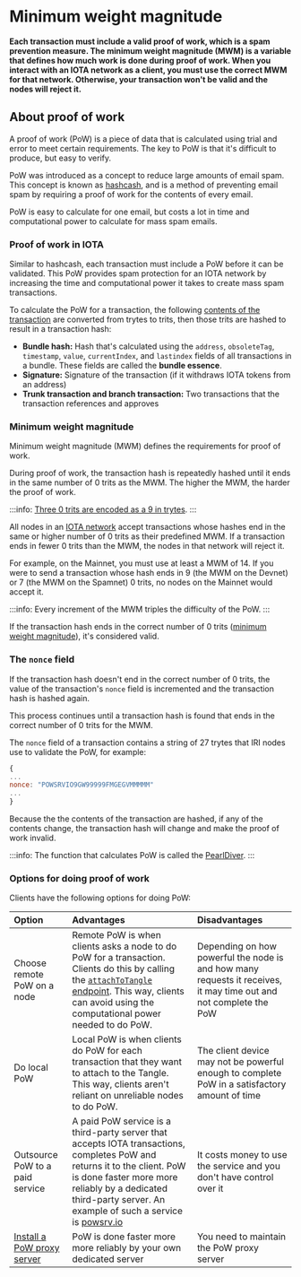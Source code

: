 # Minimum weight magnitude

**Each transaction must include a valid proof of work, which is a spam prevention measure. The minimum weight magnitude (MWM) is a variable that defines how much work is done during proof of work. When you interact with an IOTA network as a client, you must use the correct MWM for that network. Otherwise, your transaction won't be valid and the nodes will reject it.**

## About proof of work

A proof of work (PoW) is a piece of data that is calculated using trial and error to meet certain requirements. The key to PoW is that it's difficult to produce, but easy to verify.

PoW was introduced as a concept to reduce large amounts of email spam. This concept is known as [hashcash](https://en.wikipedia.org/wiki/Hashcash), and is a method of preventing email spam by requiring a proof of work for the contents of every email.

PoW is easy to calculate for one email, but costs a lot in time and computational power to calculate for mass spam emails.

### Proof of work in IOTA

Similar to hashcash, each transaction must include a PoW before it can be validated. This PoW provides spam protection for an IOTA network by increasing the time and computational power it takes to create mass spam transactions.

To calculate the PoW for a transaction, the following [contents of the transaction](root://dev-essentials/0.1/references/structure-of-a-transaction.md) are converted from trytes to trits, then those trits are hashed to result in a transaction hash:

* **Bundle hash:** Hash that's calculated using the `address`, `obsoleteTag`, `timestamp`, `value`, `currentIndex`, and `lastindex` fields of all transactions in a bundle. These fields are called the **bundle essence**.
* **Signature:** Signature of the transaction (if it withdraws IOTA tokens from an address)
* **Trunk transaction and branch transaction:** Two transactions that the transaction references and approves

### Minimum weight magnitude

Minimum weight magnitude (MWM) defines the requirements for proof of work.

During proof of work, the transaction hash is repeatedly hashed until it ends in the same number of 0 trits as the MWM. The higher the MWM, the harder the proof of work.

:::info:
[Three 0 trits are encoded as a 9 in trytes](root://dev-essentials/0.1/references/tryte-alphabet.md).
:::

All nodes in an [IOTA network](root://getting-started/0.1/references/iota-networks.md) accept transactions whose hashes end in the same or higher number of 0 trits as their predefined MWM. If a transaction ends in fewer 0 trits than the MWM, the nodes in that network will reject it.

For example, on the Mainnet, you must use at least a MWM of 14. If you were to send a transaction whose hash ends in 9 (the MWM on the Devnet) or 7 (the MWM on the Spamnet) 0 trits, no nodes on the Mainnet would accept it.

:::info:
Every increment of the MWM triples the difficulty of the PoW.
:::

If the transaction hash ends in the correct number of 0 trits ([minimum weight magnitude](root://dev-essentials/0.1/concepts/minimum-weight-magnitude.md)), it's considered valid.

### The `nonce` field

If the transaction hash doesn't end in the correct number of 0 trits, the value of the transaction's `nonce` field is incremented and the transaction hash is hashed again.

This process continues until a transaction hash is found that ends in the correct number of 0 trits for the MWM.

The `nonce` field of a transaction contains a string of 27 trytes that IRI nodes use to validate the PoW, for example:

```javascript
{
...
nonce: "POWSRVIO9GW99999FMGEGVMMMMM"
...
}

```

Because the the contents of the transaction are hashed, if any of the contents change, the transaction hash will change and make the proof of work invalid.

:::info:
The function that calculates PoW is called the [PearlDiver](https://github.com/iotaledger/iri/blob/fcf2d105851ee891b093e2857592fa05258ec5be/src/main/java/com/iota/iri/crypto/PearlDiver.java).
:::

### Options for doing proof of work

Clients have the following options for doing PoW:

|**Option**|**Advantages**|**Disadvantages**|
|:-------|:---------|:------------|
|Choose remote PoW on a node|Remote PoW is when clients asks a node to do PoW for a transaction. Clients do this by calling the [`attachToTangle` endpoint](root://node-software/0.1/iri/references/api-reference.md#attachToTangle). This way, clients can avoid using the computational power needed to do PoW.|Depending on how powerful the node is and how many requests it receives, it may time out and not complete the PoW |
|Do local PoW|Local PoW is when clients do PoW for each transaction that they want to attach to the Tangle. This way, clients aren't reliant on unreliable nodes to do PoW.|The client device may not be powerful enough to complete PoW in a satisfactory amount of time|
|Outsource PoW to a paid service|A paid PoW service is a third-party server that accepts IOTA transactions, completes PoW and returns it to the client. PoW is done faster more more reliably by a dedicated third-party server. An example of such a service is [powsrv.io](https://powsrv.io/#quickstart)|It costs money to use the service and you don't have control over it|
|[Install a PoW proxy server](root://node-software/0.1/iri/how-to-guides/install-a-pow-proxy.md)|PoW is done faster more more reliably by your own dedicated server|You need to maintain the PoW proxy server|